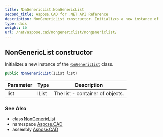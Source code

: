 ```yaml
---
title: NonGenericList.NonGenericList
second_title: Aspose.CAD for .NET API Reference
description: NonGenericList constructor. Initializes a new instance of the NonGenericList class
type: docs
weight: 10
url: /net/aspose.cad/nongenericlist/nongenericlist/
---
```

## NonGenericList constructor

Initializes a new instance of the [`NonGenericList`](../) class.

```csharp
public NonGenericList(IList list)
```

| Parameter | Type | Description |
| --- | --- | --- |
| list | IList | The list - container of objects. |

### See Also

* class [NonGenericList](../)
* namespace [Aspose.CAD](../../nongenericlist/)
* assembly [Aspose.CAD](../../../)


